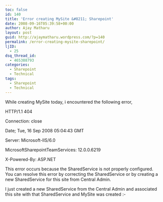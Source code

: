```yaml
---
toc: false
id: 140
title: 'Error creating MySite &#8211; Sharepoint'
date: 2008-09-16T05:39:58+00:00
author: Ajay Matharu
layout: post
guid: http://ajaymatharu.wordpress.com/?p=140
permalink: /error-creating-mysite-sharepoint/
ljID:
  - 25
dsq_thread_id:
  - 465388793
categories:
  - Sharepoint
  - Technical
tags:
  - Sharepoint
  - Technical
---
```

While creating MySite today, i encountered the following error,

HTTP/1.1 404
  
Connection: close
  
Date; Tue, 16 Sep 2008 05:04:43 GMT
  
Server: Microsoft-IIS/6.0
  
MicrosoftSharepointTeamServices: 12.0.0.6219
  
X-Powered-By: ASP.NET

This error occurs because the SharedService is not properly configured. You can resolve this error by correcting the SharedService or by creating a new SharedService for this site from Central Admin.

I just created a new SharedService from the Central Admin and associated this site with that SharedService and MySite was created <img src="http://www.ajaymatharu.com/wp-includes/images/smilies/simple-smile.png" alt=":-)" class="wp-smiley" style="height: 1em; max-height: 1em;" />
